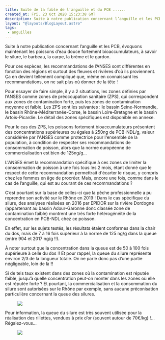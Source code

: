 ```yaml
---
title: Suite de la fable de l'anguille et du PCB ......
created_at: Fri, 23 Oct 2020 15:23:38 GMT
description: Suite à notre publication concernant l’anguille et les PCB, évoquons maintenant les poissons  d’eau douce fortement bioaccumulateurs, à...
layout: "@layouts/BlogLayout.astro"
tags:
 - anguilles
---
```

<p>Suite à notre publication concernant l’anguille et les PCB, évoquons maintenant les poissons  d’eau douce fortement bioaccumulateurs, à savoir le silure, le barbeau, la carpe, la brème et le gardon.</p>
<p>
Pour ces espèces, les recommandations de l’ANSES sont différentes en fonction des régions et surtout des fleuves et rivières d’où ils proviennent. Ça en devient tellement compliqué que, même en connaissant les recommandations, on ne sait plus où donner de la tête !</p>
<p>
Pour essayer de faire simple, il y a 2 situations, les zones définies par l’ANSES comme zones de préoccupation sanitaire (ZPS), qui correspondent aux zones de contamination forte, puis les zones de contamination moyenne et faible.
Les ZPS sont les suivantes  : le bassin Seine-Normandie, le bassin Rhône-Méditerranée-Corse, le bassin Loire-Bretagne et le bassin Artois-Picardie. Le détail des zones spécifiques est disponible en annexe.</p>
<p>
Pour le cas des ZPS, les poissons fortement bioaccumulateurs présentent des concentrations supérieures ou égales à 250ng de PCB-NDL/g, valeur considérée par l'ANSES comme protectrice pour l'ensemble de la population, à condition de respecter ses recommandations de consommation de poisson, alors que la norme européenne de commercialisation est bien de 125ng/g...</p>
<p>
L'ANSES émet la recommandation spécifique à ces zones de limiter la consommation de poisson à une fois tous les 2 mois, étant donné que le respect de cette recommandation permettrait d'écarter le risque, y compris chez les femmes en âge de procréer.
Mais, encore une fois, comme dans le cas de l’anguille, qui est au courant de ces recommandations ?</p>
<p>
C’est pourtant sur la base de celles-ci que la pêche professionnelle a pu reprendre son activité sur le Rhône en 2019 !
Dans le cas spécifique du silure, des analyses réalisées en 2016 par EPIDOR sur la rivière Dordogne (appartenant au bassin Adour-Garonne donc classée zone de contamination faible) montrent une très forte hétérogénéité de la concentration en PCB-NDL chez ce poisson.</p>

<p> En effet, sur les sujets testés, les résultats étaient conformes dans la chair du dos, mais de 7 à 16 fois supérieur à la norme de 125 ng/g dans la queue (entre 904 et 2017 ng/g !!). </p>
<p>À noter surtout que la concentration dans la queue est de 50 à 100 fois supérieure à celle du dos !! Et pour rappel, la queue du silure représente environ 2/3 de la longueur totale. On ne parle donc pas d’une partie négligeable, loin de là !!</p>
<p>
Si de tels taux existent dans des zones où la contamination est réputée faible, jusqu’à quelle concentration peut-on monter dans les zones où elle est réputée forte ? Et pourtant, la commercialisation et la consommation du silure sont autorisées sur le Rhône par exemple, sans aucune préconisation particulière concernant la queue des silures.</p>
<figure><img src="https://static.wixstatic.com/media/76be40_3629fb9bc6dd4d12b90741de07b15b86~mv2.jpg/v1/fit/w_646,h_431,al_c,q_80/file.png" /></figure><p>
Pour information, la queue du silure est très souvent utilisée pour la réalisation des rillettes, vendues à prix d’or (souvent autour de 70€/kg) !... Régalez-vous…</p>

 
<figure><img src="https://static.wixstatic.com/media/76be40_d7bf98197b2643bc80d171916706ded1~mv2.jpg/v1/fit/w_1000,h_615,al_c,q_80/file.png" /></figure>